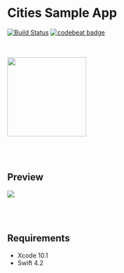 # Cities Sample App
[![Build Status](https://app.bitrise.io/app/8985590c0dfa229c/status.svg?token=VtB2vReOjCLjFO-sCiBDLA)](https://app.bitrise.io/app/8985590c0dfa229c)  [![codebeat badge](https://codebeat.co/badges/38475b28-6349-4ccb-bfba-d752c23c049c)](https://codebeat.co/projects/github-com-judarlima-cities-master)

<br><br>
<a href="url"><img src="https://i.imgur.com/CDlIi97.png" align="center" height="180" width="180" ></a>
<br><br>
<br><br>
## Preview
![](app-preview.gif)
<br><br>
<br><br>
## Requirements
- Xcode 10.1
- Swift 4.2
